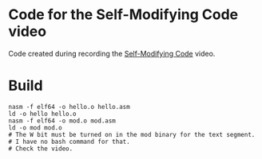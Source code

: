 # Code for the Self-Modifying Code video
Code created during recording the [Self-Modifying Code](https://youtu.be/PhMZYrzJBC8) video.

# Build
```
nasm -f elf64 -o hello.o hello.asm
ld -o hello hello.o
nasm -f elf64 -o mod.o mod.asm
ld -o mod mod.o
# The W bit must be turned on in the mod binary for the text segment.
# I have no bash command for that.
# Check the video.
```
